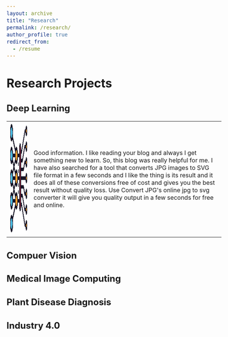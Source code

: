 ```yaml
---
layout: archive
title: "Research"
permalink: /research/
author_profile: true
redirect_from:
  - /resume
---
```


<style type="text/css"> body{ font-size: 12pt; } </style> 

Research Projects
======

Deep Learning
------

<table border="0">
 <tr>
    <td> <img src="/images/dl.png" alt="Deep Learning" style="height: 300px; width:400px;"/> </td>
    <td>Good information. I like reading your blog and always I get something new to learn. So, this blog was really helpful for me. I have also searched for a tool that converts JPG images to SVG file format in a few seconds and I like the thing is its result and it does all of these conversions free of cost and gives you the best result without quality loss. Use Convert JPG's online jpg to svg converter it will give you quality output in a few seconds for free and online.</td>
 </tr>
</table>

Compuer Vision
-----

Medical Image Computing
-----

Plant Disease Diagnosis
------

Industry 4.0
-----
